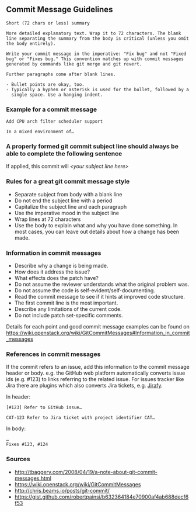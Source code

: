 ## Commit Message Guidelines

```
Short (72 chars or less) summary

More detailed explanatory text. Wrap it to 72 characters. The blank
line separating the summary from the body is critical (unless you omit
the body entirely).

Write your commit message in the imperative: "Fix bug" and not "Fixed
bug" or "Fixes bug." This convention matches up with commit messages
generated by commands like git merge and git revert.

Further paragraphs come after blank lines.

- Bullet points are okay, too.
- Typically a hyphen or asterisk is used for the bullet, followed by a
  single space. Use a hanging indent.
```

### Example for a commit message

```
Add CPU arch filter scheduler support

In a mixed environment of…
```

### A properly formed git commit subject line should always be able to complete the following sentence

If applied, this commit will _\<your subject line here\>_

### Rules for a great git commit message style

- Separate subject from body with a blank line
- Do not end the subject line with a period
- Capitalize the subject line and each paragraph
- Use the imperative mood in the subject line
- Wrap lines at 72 characters
- Use the body to explain what and why you have done something. In most cases, you can leave out details about how a change has been made.

### Information in commit messages

- Describe why a change is being made.
- How does it address the issue?
- What effects does the patch have?
- Do not assume the reviewer understands what the original problem was.
- Do not assume the code is self-evident/self-documenting.
- Read the commit message to see if it hints at improved code structure.
- The first commit line is the most important.
- Describe any limitations of the current code.
- Do not include patch set-specific comments.

Details for each point and good commit message examples can be found on https://wiki.openstack.org/wiki/GitCommitMessages#Information_in_commit_messages

### References in commit messages

If the commit refers to an issue, add this information to the commit message header or body. e.g. the GitHub web platform automatically converts issue ids (e.g. #123) to links referring to the related issue. For issues tracker like Jira there are plugins which also converts Jira tickets, e.g. [Jirafy](https://chrome.google.com/webstore/details/jirafy/npldkpkhkmpnfhpmeoahhakbgcldplbj).

In header:

```
[#123] Refer to GitHub issue…
```

```
CAT-123 Refer to Jira ticket with project identifier CAT…
```

In body:

```
…
Fixes #123, #124
```

### Sources

- http://tbaggery.com/2008/04/19/a-note-about-git-commit-messages.html
- https://wiki.openstack.org/wiki/GitCommitMessages
- http://chris.beams.io/posts/git-commit/
- https://gist.github.com/robertpainsi/b632364184e70900af4ab688decf6f53
